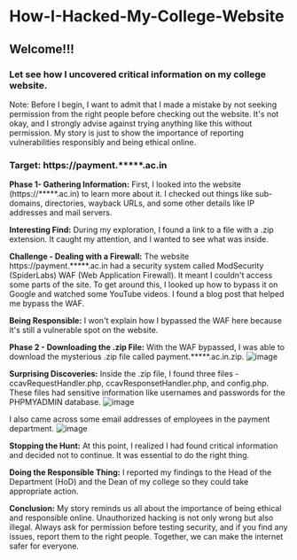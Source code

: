 # How-I-Hacked-My-College-Website
<h2>Welcome!!!</h2>

<h3><b>Let see how I uncovered critical information on my college website.</b></h3>

Note: Before I begin, I want to admit that I made a mistake by not seeking permission from the right people before checking out the website. It's not okay, and I strongly advise against trying anything like this without permission. My story is just to show the importance of reporting vulnerabilities responsibly and being ethical online.

<h3>Target: https://payment.*****.ac.in</h3>

<b>Phase 1- Gathering Information:</b>  First, I looked into the website (https://*****.ac.in) to learn more about it. I checked out things like sub-domains, directories, wayback URLs, and some other details like IP addresses and mail servers.

<b>Interesting Find:</b> During my exploration, I found a link to a file with a .zip extension. It caught my attention, and I wanted to see what was inside.

<b>Challenge - Dealing with a Firewall:</b> The website https://payment.*****.ac.in had a security system called ModSecurity (SpiderLabs) WAF (Web Application Firewall). It meant I couldn't access some parts of the site. To get around this, I looked up how to bypass it on Google and watched some YouTube videos. I found a blog post that helped me bypass the WAF.

<b>Being Responsible:</b> I won't explain how I bypassed the WAF here because it's still a vulnerable spot on the website.

<b>Phase 2 - Downloading the .zip File:</b> With the WAF bypassed, I was able to download the mysterious .zip file called payment.*****.ac.in.zip.
![image](https://github.com/MrKeral/How-I-Hacked-My-College-Website/assets/82687464/c159083d-5b54-4472-a23e-8274386acda0)


<b>Surprising Discoveries:</b> Inside the .zip file, I found three files - ccavRequestHandler.php, ccavResponsetHandler.php, and config.php. These files had sensitive information like usernames and passwords for the PHPMYADMIN database. 
![image](https://github.com/MrKeral/How-I-Hacked-My-College-Website/assets/82687464/54ced9fc-b5e9-4c1f-86be-c84da6f65f61)

I also came across some email addresses of employees in the payment department.
![image](https://github.com/MrKeral/How-I-Hacked-My-College-Website/assets/82687464/9816c388-9ede-4f42-805a-3c1ae282829b)


<b>Stopping the Hunt:</b> At this point, I realized I had found critical information and decided not to continue. It was essential to do the right thing.

<b>Doing the Responsible Thing:</b> I reported my findings to the Head of the Department (HoD) and the Dean of my college so they could take appropriate action.

<b>Conclusion:</b> My story reminds us all about the importance of being ethical and responsible online. Unauthorized hacking is not only wrong but also illegal. Always ask for permission before testing security, and if you find any issues, report them to the right people. Together, we can make the internet safer for everyone.

